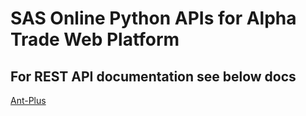 # SAS Online Python APIs for Alpha Trade Web Platform

## For REST API documentation see below docs

[Ant-Plus](https://antplus.aliceblueonline.com)
